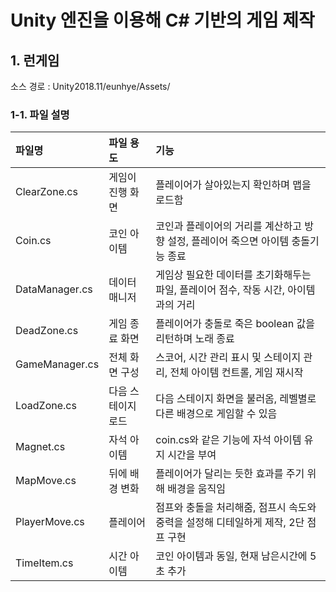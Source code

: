 # Unity 엔진을 이용해 C# 기반의 게임 제작 
## 1. 런게임
소스 경로 : Unity2018.11/eunhye/Assets/

### 1-1. 파일 설명
| 파일명 | 파일 용도 | 기능 |
|:--   |:--      |:--    |
| ClearZone.cs | 게임이 진행 화면 | 플레이어가 살아있는지 확인하며 맵을 로드함 |
| Coin.cs | 코인 아이템 | 코인과 플레이어의 거리를 계산하고 방향 설정, 플레이어 죽으면 아이템 충돌기능 종료 |
| DataManager.cs | 데이터 매니저 | 게임상 필요한 데이터를 초기화해두는 파일, 플레이어 점수, 작동 시간, 아이템과의 거리 |
| DeadZone.cs | 게임 종료 화면  | 플레이어가 충돌로 죽은 boolean 값을 리턴하며 노래 종료 |
| GameManager.cs | 전체 화면 구성 | 스코어, 시간 관리 표시 및 스테이지 관리, 전체 아이템 컨트롤, 게임 재시작 |
| LoadZone.cs | 다음 스테이지 로드 | 다음 스테이지 화면을 불러옴, 레벨별로 다른 배경으로 게임할 수 있음 |
| Magnet.cs | 자석 아이템 | coin.cs와 같은 기능에 자석 아이템 유지 시간을 부여 |
| MapMove.cs | 뒤에 배경 변화 | 플레이어가 달리는 듯한 효과를 주기 위해 배경을 움직임 |
| PlayerMove.cs | 플레이어 | 점프와 충돌을 처리해줌, 점프시 속도와 중력을 설정해 디테일하게 제작, 2단 점프 구현 |
| TimeItem.cs | 시간 아이템 | 코인 아이템과 동일, 현재 남은시간에 5초 추가 |
